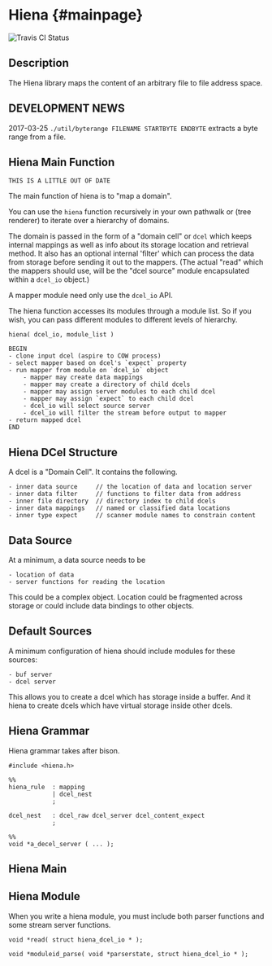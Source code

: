 Hiena	{#mainpage}
=====

![Travis CI Status](https://api.travis-ci.org/element0/hiena.svg?branch=iphdev)


## Description ##

The Hiena library maps the content of an arbitrary file to file address space.


## DEVELOPMENT NEWS ##

2017-03-25	`./util/byterange FILENAME STARTBYTE ENDBYTE` extracts a byte range from a file.



## Hiena Main Function ##

`THIS IS A LITTLE OUT OF DATE`

The main function of hiena is to "map a domain".

You can use the `hiena` function recursively in your own pathwalk or (tree renderer) to iterate over a hierarchy of domains.

The domain is passed in the form of a "domain cell" or `dcel` which keeps internal mappings as well as info about its storage location and retrieval method.  It also has an optional internal 'filter' which can process the data from storage before sending it out to the mappers. (The actual "read" which the mappers should use, will be the "dcel source" module encapsulated within a `dcel_io` object.)

A mapper module need only use the `dcel_io` API.

The hiena function accesses its modules through a module list.  So if you wish, you can pass different modules to different levels of hierarchy.

	hiena( dcel_io, module_list )

	BEGIN
	- clone input dcel (aspire to COW process)
	- select mapper based on dcel's `expect` property
	- run mapper from module on `dcel_io` object
		- mapper may create data mappings
		- mapper may create a directory of child dcels
		- mapper may assign server modules to each child dcel
		- mapper may assign `expect` to each child dcel
		- dcel_io will select source server
		- dcel_io will filter the stream before output to mapper
	- return mapped dcel
	END


## Hiena DCel Structure ##

A dcel is a "Domain Cell".  It contains the following.

	- inner data source 	// the location of data and location server
	- inner data filter		// functions to filter data from address
	- inner file directory	// directory index to child dcels
	- inner data mappings	// named or classified data locations
	- inner type expect		// scanner module names to constrain content

## Data Source ##

At a minimum, a data source needs to be

	- location of data
	- server functions for reading the location

This could be a complex object.  Location could be fragmented across storage or could include data bindings to other objects.

## Default Sources ##

A minimum configuration of hiena should include modules for these sources:

	- buf server
	- dcel server

This allows you to create a dcel which has storage inside a buffer.  And it hiena to create dcels which have virtual storage inside other dcels.

## Hiena Grammar ##

Hiena grammar takes after bison.

	#include <hiena.h>

	%%
	hiena_rule 	: mapping
				| dcel_nest
				;

	dcel_nest	: dcel_raw dcel_server dcel_content_expect
				;

	%%
	void *a_decel_server ( ... );

## Hiena Main ##


## Hiena Module ##

When you write a hiena module, you must include both parser functions and some stream server functions.

	void *read( struct hiena_dcel_io * );

	void *moduleid_parse( void *parserstate, struct hiena_dcel_io * );	


	

